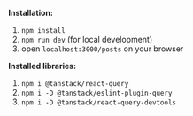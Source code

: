 **Installation:**
1. `npm install`
2. `npm run dev` (for local development)
3. open `localhost:3000/posts` on your browser


**Installed libraries:**
1. `npm i @tanstack/react-query`
2. `npm i -D @tanstack/eslint-plugin-query`
3. `npm i -D @tanstack/react-query-devtools`
